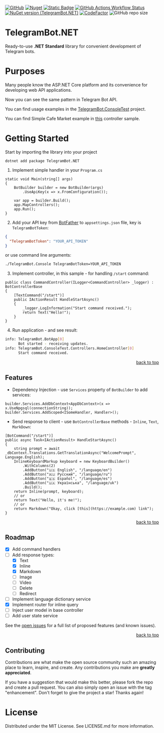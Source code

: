 [![GitHub](https://img.shields.io/github/license/bvdcode/TelegramBot.NET)](https://github.com/bvdcode/TelegramBot.NET/blob/main/LICENSE.md)
[![Nuget](https://img.shields.io/nuget/dt/TelegramBot.NET?color=%239100ff)](https://www.nuget.org/packages/TelegramBot.NET/)
[![Static Badge](https://img.shields.io/badge/fuget-f88445?logo=readme&logoColor=white)](https://www.fuget.org/packages/TelegramBot.NET)
[![GitHub Actions Workflow Status](https://img.shields.io/github/actions/workflow/status/bvdcode/TelegramBot.NET/.github%2Fworkflows%2Fpublish-release.yml)](https://github.com/bvdcode/TelegramBot.NET/actions)
[![NuGet version (TelegramBot.NET)](https://img.shields.io/nuget/v/TelegramBot.NET.svg?label=stable)](https://www.nuget.org/packages/TelegramBot.NET/)
[![CodeFactor](https://www.codefactor.io/repository/github/bvdcode/TelegramBot.NET/badge)](https://www.codefactor.io/repository/github/bvdcode/TelegramBot.NET)
![GitHub repo size](https://img.shields.io/github/repo-size/bvdcode/TelegramBot.NET)

<a id="readme-top"></a>

# TelegramBot.NET

Ready-to-use **.NET Standard** library for convenient development of Telegram bots.

# Purposes

Many people know the ASP.NET Core platform and its convenience for developing web API applications.

Now you can see the same pattern in Telegram Bot API.

You can find usage examples in the [TelegramBot.ConsoleTest](https://github.com/bvdcode/TelegramBot.NET/tree/main/Sources/TelegramBot.ConsoleTest) project.

You can find Simple Cafe Market example in [this](https://github.com/bvdcode/TelegramBot.NET/blob/main/Sources/TelegramBot.ConsoleTest/Controllers/CafeController.cs) controller sample. 

# Getting Started

Start by importing the library into your project

`dotnet add package TelegramBot.NET`

1. Implement simple handler in your `Program.cs`

```CSharp
static void Main(string[] args)
{
    BotBuilder builder = new BotBuilder(args)
        .UseApiKey(x => x.FromConfiguration());

    var app = builder.Build();
    app.MapControllers();
    app.Run();
}
```

2. Add your API key from [BotFather](https://t.me/BotFather) to `appsettings.json` file, key is `TelegramBotToken`:

```JSON
{
  "TelegramBotToken": "YOUR_API_TOKEN"
}
```

or use command line arguments:

```Bash
./TelegramBot.Console TelegramBotToken=YOUR_API_TOKEN
```

3. Implement controller, in this sample - for handling `/start` command:

```CSharp
public class CommandController(ILogger<CommandController> _logger) : BotControllerBase
{
    [TextCommand("/start")]
    public IActionResult HandleStartAsync()
    {
        _logger.LogInformation("Start command received.");
        return Text("Hello!");
    }
}
```

4. Run application - and see result:

```Bash
info: TelegramBot.BotApp[0]
      Bot started - receiving updates.
info: TelegramBot.ConsoleTest.Controllers.HomeController[0]
      Start command received.
```

<p align="right"><a href="#readme-top">back to top</a></p>

## Features

- Dependency Injection - use `Services` property of `BotBuilder` to add services:

```CSharp
builder.Services.AddDbContext<AppDbContext>(x => x.UseNpgsql(connectionString));
builder.Services.AddScoped<ISomeHandler, Handler>();
```

- Send response to client - use `BotControllerBase` methods - `Inline`, `Text`, `MarkDown`:

```CSharp
[BotCommand("/start")]
public async Task<IActionResult> HandleStartAsync()
{
    string prompt = await _dbContext.Translations.GetTranslationAsync("WelcomePrompt", Language.English);
    InlineKeyboardMarkup keyboard = new KeyboardBuilder()
        .WithColumns(2)
        .AddButton("🇺🇸 English", "/language/en")
        .AddButton("🇷🇺 Русский", "/language/ru")
        .AddButton("🇪🇸 Español", "/language/es")
        .AddButton("🇺🇦 Українська", "/language/uk")
        .Build();
    return Inline(prompt, keyboard);
    // or
    return Text("Hello, it's me!");
    // or
    return Markdown("Okay, click [this](https://example.com) link");
}
```

<p align="right"><a href="#readme-top">back to top</a></p>

## Roadmap

- [x] Add command handlers
- [ ] Add response types:
  - [x] Text
  - [x] Inline
  - [x] Markdown
  - [ ] Image
  - [ ] Video
  - [ ] Delete
  - [ ] Redirect
- [ ] Implement language dictionary service
- [x] Implement router for inline query
- [ ] Inject user model in base controller
- [ ] Add user state service

See the [open issues](https://github.com/BigMakCode/TelegramBot.NET/issues) for a full list of proposed features (and known issues).

<p align="right"><a href="#readme-top">back to top</a></p>

## Contributing

Contributions are what make the open source community such an amazing place to learn, inspire, and create. Any contributions you make are **greatly appreciated**.

If you have a suggestion that would make this better, please fork the repo and create a pull request. You can also simply open an issue with the tag "enhancement".
Don't forget to give the project a star! Thanks again!

# License

Distributed under the MIT License. See LICENSE.md for more information.
